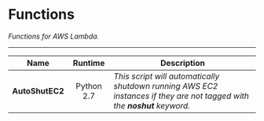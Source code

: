 # Functions

*Functions for AWS Lambda.*

---

| Name | Runtime | Description |
| :---: | :---: | --- |
| **AutoShutEC2** | Python 2.7 | *This script will automatically shutdown running AWS EC2 instances if they are not tagged with the **noshut** keyword.* |
